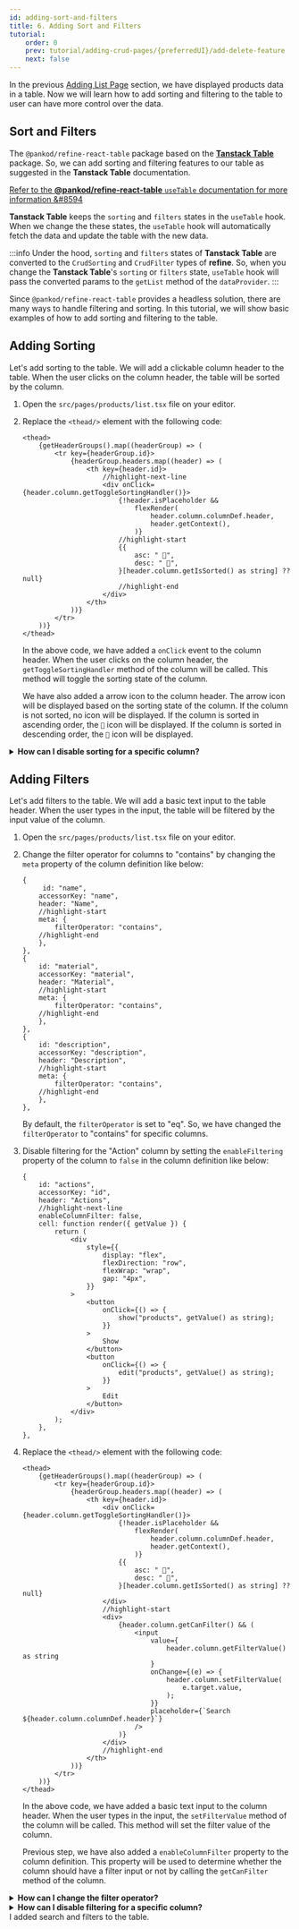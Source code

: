 ```yaml
---
id: adding-sort-and-filters
title: 6. Adding Sort and Filters
tutorial:
    order: 0
    prev: tutorial/adding-crud-pages/{preferredUI}/add-delete-feature
    next: false
---
```


In the previous [Adding List Page](/docs/tutorial/adding-crud-pages/headless/index) section, we have displayed products data in a table. Now we will learn how to add sorting and filtering to the table to user can have more control over the data.

## Sort and Filters

The `@pankod/refine-react-table` package based on the [**Tanstack Table**](https://tanstack.com/table/v8) package. So, we can add sorting and filtering features to our table as suggested in the **Tanstack Table** documentation.

[Refer to the **@pankod/refine-react-table** `useTable` documentation for more information &#8594](/docs/packages/documentation/react-table/)

**Tanstack Table** keeps the `sorting` and `filters` states in the `useTable` hook. When we change the these states, the `useTable` hook will automatically fetch the data and update the table with the new data.

:::info
Under the hood, `sorting` and `filters` states of **Tanstack Table** are converted to the `CrudSorting` and `CrudFilter` types of **refine**. So, when you change the **Tanstack Table**'s `sorting` or `filters` state, `useTable` hook will pass the converted params to the `getList` method of the `dataProvider`.
:::

Since `@pankod/refine-react-table` provides a headless solution, there are many ways to handle filtering and sorting. In this tutorial, we will show basic examples of how to add sorting and filtering to the table.

## Adding Sorting

Let's add sorting to the table. We will add a clickable column header to the table. When the user clicks on the column header, the table will be sorted by the column.

1. Open the `src/pages/products/list.tsx` file on your editor.

2. Replace the `<thead/>` element with the following code:

    ```tsx title="src/pages/products/list.tsx"
    <thead>
        {getHeaderGroups().map((headerGroup) => (
            <tr key={headerGroup.id}>
                {headerGroup.headers.map((header) => (
                    <th key={header.id}>
                        //highlight-next-line
                        <div onClick={header.column.getToggleSortingHandler()}>
                            {!header.isPlaceholder &&
                                flexRender(
                                    header.column.columnDef.header,
                                    header.getContext(),
                                )}
                            //highlight-start
                            {{
                                asc: " 🔼",
                                desc: " 🔽",
                            }[header.column.getIsSorted() as string] ?? null}
                            //highlight-end
                        </div>
                    </th>
                ))}
            </tr>
        ))}
    </thead>
    ```

    In the above code, we have added a `onClick` event to the column header. When the user clicks on the column header, the `getToggleSortingHandler` method of the column will be called. This method will toggle the sorting state of the column.

    We have also added a arrow icon to the column header. The arrow icon will be displayed based on the sorting state of the column. If the column is not sorted, no icon will be displayed. If the column is sorted in ascending order, the `🔼` icon will be displayed. If the column is sorted in descending order, the `🔽` icon will be displayed.

<details>
  <summary><strong>How can I disable sorting for a specific column?</strong></summary>

You can disable sorting for a specific column by setting the `enableSorting` property of the column to `false` in the column definition like below.

```tsx
{
    title: "Category",
    dataIndex: "cagegory",
    //highlight-next-line
    enableSorting: false,
},
```

</details>

## Adding Filters

Let's add filters to the table. We will add a basic text input to the table header. When the user types in the input, the table will be filtered by the input value of the column.

1. Open the `src/pages/products/list.tsx` file on your editor.

2. Change the filter operator for columns to "contains" by changing the `meta` property of the column definition like below:

    ```tsx
    {
         id: "name",
        accessorKey: "name",
        header: "Name",
        //highlight-start
        meta: {
            filterOperator: "contains",
        //highlight-end
        },
    },
    {
        id: "material",
        accessorKey: "material",
        header: "Material",
        //highlight-start
        meta: {
            filterOperator: "contains",
        //highlight-end
        },
    },
    {
        id: "description",
        accessorKey: "description",
        header: "Description",
        //highlight-start
        meta: {
            filterOperator: "contains",
        //highlight-end
        },
    },
    ```

    By default, the `filterOperator` is set to "eq". So, we have changed the `filterOperator` to "contains" for specific columns.

3. Disable filtering for the "Action" column by setting the `enableFiltering` property of the column to `false` in the column definition like below:

    ```tsx
    {
        id: "actions",
        accessorKey: "id",
        header: "Actions",
        //highlight-next-line
        enableColumnFilter: false,
        cell: function render({ getValue }) {
            return (
                <div
                    style={{
                        display: "flex",
                        flexDirection: "row",
                        flexWrap: "wrap",
                        gap: "4px",
                    }}
                >
                    <button
                        onClick={() => {
                            show("products", getValue() as string);
                        }}
                    >
                        Show
                    </button>
                    <button
                        onClick={() => {
                            edit("products", getValue() as string);
                        }}
                    >
                        Edit
                    </button>
                </div>
            );
        },
    },
    ```

4. Replace the `<thead/>` element with the following code:

    ```tsx
    <thead>
        {getHeaderGroups().map((headerGroup) => (
            <tr key={headerGroup.id}>
                {headerGroup.headers.map((header) => (
                    <th key={header.id}>
                        <div onClick={header.column.getToggleSortingHandler()}>
                            {!header.isPlaceholder &&
                                flexRender(
                                    header.column.columnDef.header,
                                    header.getContext(),
                                )}
                            {{
                                asc: " 🔼",
                                desc: " 🔽",
                            }[header.column.getIsSorted() as string] ?? null}
                        </div>
                        //highlight-start
                        <div>
                            {header.column.getCanFilter() && (
                                <input
                                    value={
                                        header.column.getFilterValue() as string
                                    }
                                    onChange={(e) => {
                                        header.column.setFilterValue(
                                            e.target.value,
                                        );
                                    }}
                                    placeholder={`Search ${header.column.columnDef.header}`}
                                />
                            )}
                        </div>
                        //highlight-end
                    </th>
                ))}
            </tr>
        ))}
    </thead>
    ```

    In the above code, we have added a basic text input to the column header. When the user types in the input, the `setFilterValue` method of the column will be called. This method will set the filter value of the column.

    Previous step, we have also added a `enableColumnFilter` property to the column definition. This property will be used to determine whether the column should have a filter input or not by calling the `getCanFilter` method of the column.

<details>
  <summary><strong>How can I change the filter operator?</strong></summary>

By default, filter operator is "eq" for columns. You can change the filter operator by passing the `filterOperator` property to the `meta` in column definition. For example, you can change the filter operator to "eq" like below:

```tsx
{
    title: "Category",
    dataIndex: "category",
    //highlight-start
    meta: {
        filterOperator: "eq",
    },
    //highlight-end
},
```

</details>

<details>
  <summary><strong>How can I disable filtering for a specific column?</strong></summary>

You can disable filtering for a specific column by setting the `enableColumnFilter` property of the column to `false` in the column definition like below.

```tsx
{
    title: "Category",
    dataIndex: "category",
    //highlight-next-line
    enableColumnFilter: false,
},
```

</details>

<Checklist>

<ChecklistItem id="add-search-and-filters-headless">
I added search and filters to the table.
</ChecklistItem>

</Checklist>
